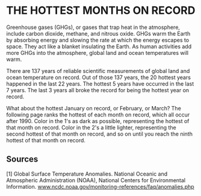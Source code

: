 # THE HOTTEST MONTHS ON RECORD

Greenhouse gases (GHGs), or gases that trap heat in the atmosphere, include carbon dioxide, methane, and nitrous oxide. GHGs warm the Earth by absorbing energy and slowing the rate at which the energy escapes to space. They act like a blanket insulating the Earth. As human activities add more GHGs into the atmosphere, global land and ocean temperatures will warm.

There are 137 years of reliable scientific measurements of global land and ocean temperature on record. Out of those 137 years, the 20 hottest years happened in the last 22 years. The hottest 5 years have occurred in the last 7 years. The last 3 years all broke the record for being the hottest year on record.

What about the hottest January on record, or February, or March? The following page ranks the hottest of each month on record, which all occur after 1990. Color in the 1's as dark as possible, representing the hottest of that month on record. Color in the 2's a little lighter, representing the second hottest of that month on record, and so on until you reach the ninth hottest of that month on record.

## Sources
[1] Global Surface Temperature Anomalies. National Oceanic and Atmospheric Administration (NOAA), National Centers for Environmental Information. www.ncdc.noaa.gov/monitoring-references/faq/anomalies.php
